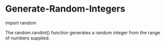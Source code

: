 # Generate-Random-Integers
import random

The random.randint() function generates a random integer from the range of numbers supplied.
